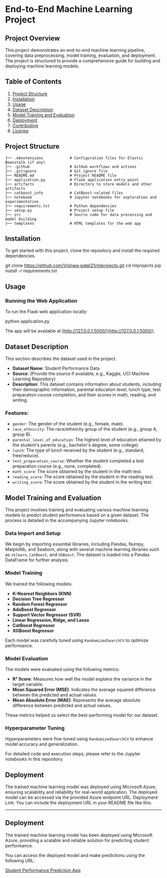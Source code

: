 # End-to-End Machine Learning Project

## Project Overview

This project demonstrates an end-to-end machine learning pipeline, covering data preprocessing, model training, evaluation, and deployment. The project is structured to provide a comprehensive guide for building and deploying machine learning models.

## Table of Contents

1. [Project Structure](#project-structure)
2. [Installation](#installation)
3. [Usage](#usage)
4. [Dataset Description](#dataset-description)
5. [Model Training and Evaluation](#model-training-and-evaluation)
6. [Deployment](#deployment)
7. [Contributing](#contributing)
8. [License](#license)

## Project Structure

```
├── .ebextensions            # Configuration files for Elastic Beanstalk (if any)
├── .github                  # GitHub workflows and actions
├── .gitignore               # Git ignore file
├── README.md                # Project README file
├── application.py           # Flask application entry point
├── artifacts                # Directory to store models and other artifacts
├── catboost_info            # CatBoost-related files
├── notebook                 # Jupyter notebooks for exploration and experimentation
├── requirements.txt         # Python dependencies
├── setup.py                 # Project setup file
├── src                      # Source code for data processing and model building
├── templates                # HTML templates for the web app
```

## Installation

To get started with this project, clone the repository and install the required dependencies.

git clone https://github.com/Vishwa-patel21/mlprojects.git
cd mlprojects
pip install -r requirements.txt


## Usage

### Running the Web Application

To run the Flask web application locally:

python application.py

The app will be available at [http://127.0.0.1:5000/](http://127.0.0.1:5000/).


## Dataset Description

This section describes the dataset used in the project.

- **Dataset Name**: Student Performance Data
- **Source**: (Provide the source if available, e.g., Kaggle, UCI Machine Learning Repository)
- **Description**: This dataset contains information about students, including their demographic information, parental education level, lunch type, test preparation course completion, and their scores in math, reading, and writing.

### Features:

- `gender`: The gender of the student (e.g., female, male).
- `race_ethnicity`: The race/ethnicity group of the student (e.g., group A, group B).
- `parental_level_of_education`: The highest level of education attained by the student's parents (e.g., bachelor's degree, some college).
- `lunch`: The type of lunch received by the student (e.g., standard, free/reduce).
- `test_preparation_course`: Whether the student completed a test preparation course (e.g., none, completed).
- `math_score`: The score obtained by the student in the math test.
- `reading_score`: The score obtained by the student in the reading test.
- `writing_score`: The score obtained by the student in the writing test.

## Model Training and Evaluation

This project involves training and evaluating various machine learning models to predict student performance based on a given dataset. The process is detailed in the accompanying Jupyter notebooks.

### Data Import and Setup

We begin by importing essential libraries, including Pandas, Numpy, Matplotlib, and Seaborn, along with several machine learning libraries such as `sklearn`, `CatBoost`, and `XGBoost`. The dataset is loaded into a Pandas DataFrame for further analysis.

### Model Training

We trained the following models:

- **K-Nearest Neighbors (KNN)**
- **Decision Tree Regressor**
- **Random Forest Regressor**
- **AdaBoost Regressor**
- **Support Vector Regressor (SVR)**
- **Linear Regression, Ridge, and Lasso**
- **CatBoost Regressor**
- **XGBoost Regressor**

Each model was carefully tuned using `RandomizedSearchCV` to optimize performance.

### Model Evaluation

The models were evaluated using the following metrics:

- **R² Score**: Measures how well the model explains the variance in the target variable.
- **Mean Squared Error (MSE)**: Indicates the average squared difference between the predicted and actual values.
- **Mean Absolute Error (MAE)**: Represents the average absolute difference between predicted and actual values.

These metrics helped us select the best-performing model for our dataset.

### Hyperparameter Tuning

Hyperparameters were fine-tuned using `RandomizedSearchCV` to enhance model accuracy and generalization.

For detailed code and execution steps, please refer to the Jupyter notebooks in this repository.

## Deployment

The trained machine learning model was deployed using Microsoft Azure, ensuring scalability and reliability for real-world application.
The deployed model can be accessed via the provided Azure endpoint URL.
Deployment Link: You can include the deployment URL in your README file like this:

---

## Deployment

The trained machine learning model has been deployed using Microsoft Azure, providing a scalable and reliable solution for predicting student performance.

You can access the deployed model and make predictions using the following URL:

[Student Performance Prediction App](https://studentperformanceapp-c0fngqaydybbg2hf.eastus-01.azurewebsites.net/)



